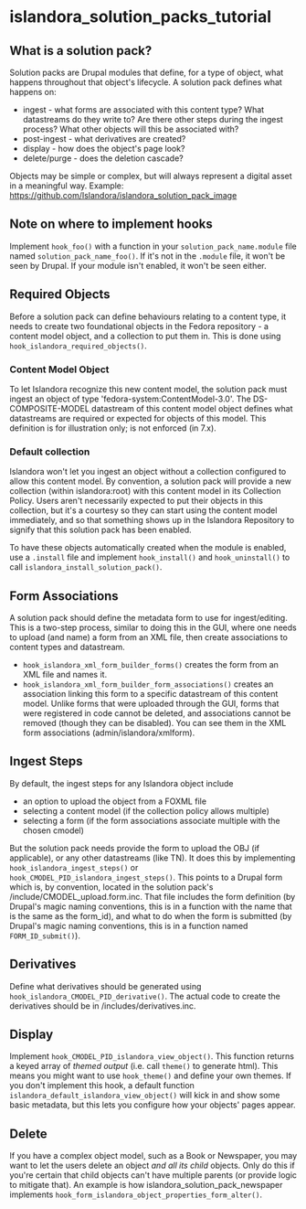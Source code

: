# islandora_solution_packs_tutorial
## What is a solution pack?
Solution packs are Drupal modules that define, for a type of object, what happens throughout that  object's lifecycle. A solution pack defines what happens on:
* ingest - what forms are associated with this content type? What datastreams do they write to? Are there other steps during the ingest process? What other objects will this be associated with? 
* post-ingest - what derivatives are created?
* display - how does the object's page look?
* delete/purge - does the deletion cascade?

Objects may be simple or complex, but will always represent a digital asset in a meaningful way. Example: https://github.com/Islandora/islandora_solution_pack_image 

## Note on where to implement hooks
Implement `hook_foo()` with a function in your `solution_pack_name.module` file named `solution_pack_name_foo()`. If it's not in the `.module` file, it won't be seen by Drupal. If your module isn't enabled, it won't be seen either. 

## Required Objects

Before a solution pack can define behaviours relating to a content type, it needs to create two foundational objects in the Fedora repository - a content model object, and a collection to put them in. This is done using ```hook_islandora_required_objects()```.

### Content Model Object 
To let Islandora recognize this new content model, the solution pack must ingest an object of type 'fedora-system:ContentModel-3.0'. The DS-COMPOSITE-MODEL datastream of this content model object defines what datastreams are required or expected for objects of this model. This definition is for illustration only; is not enforced (in 7.x).
### Default collection 
Islandora won't let you ingest an object without a collection configured to allow this content model. By convention, a solution pack will provide a new collection (within islandora:root) with this content model in its Collection Policy. Users aren't necessarily expected to put their objects in this collection, but it's a courtesy so they can start using the content model immediately, and so that something shows up in the Islandora Repository to signify that this solution pack has been enabled.

To have these objects automatically created when the module is enabled, use a `.install` file and implement `hook_install()` and `hook_uninstall()` to call `islandora_install_solution_pack()`.  

## Form Associations
A solution pack should define the metadata form to use for ingest/editing. This is a two-step process, similar to doing this in the GUI, where one needs to upload (and name) a form from an XML file, then create associations to content types and datastream. 
*  `hook_islandora_xml_form_builder_forms()` creates the form from an XML file and names it.  
*  `hook_islandora_xml_form_builder_form_associations()` creates an association linking this form to a specific datastream of this content model. 
Unlike forms that were uploaded through the GUI, forms that were registered in code cannot be deleted, and associations cannot be removed (though they can be disabled). You can see them in the XML form associations (admin/islandora/xmlform). 

## Ingest Steps
By default, the ingest steps for any Islandora object include
* an option to upload the object from a FOXML file
* selecting a content model (if the collection policy allows multiple)
* selecting a form (if the form associations associate multiple with the chosen cmodel)

But the solution pack needs provide the form to upload the OBJ (if applicable), or any other datastreams (like TN). It does this by implementing `hook_islandora_ingest_steps()` or `hook_CMODEL_PID_islandora_ingest_steps()`. This points to a Drupal form which is, by convention, located in the solution pack's /include/CMODEL_upload.form.inc. That file includes the form definition (by Drupal's magic naming conventions, this is in a function with the name that is the same as the form_id), and what to do when the form is submitted (by Drupal's magic naming conventions, this is in a function named `FORM_ID_submit()`).

## Derivatives
Define what derivatives should be generated using `hook_islandora_CMODEL_PID_derivative()`. The actual code to create the derivatives should be in /includes/derivatives.inc.

## Display
Implement `hook_CMODEL_PID_islandora_view_object()`. This function returns a keyed array of _themed output_ (i.e. call `theme()` to generate html). This means you might want to use `hook_theme()` and define your own themes. If you don't implement this hook, a default function `islandora_default_islandora_view_object()` will kick in and show some basic metadata, but this lets you configure how your objects' pages appear. 

## Delete
If you have a complex object model, such as a Book or Newspaper, you may want to let the users delete an object _and all its child_ objects. Only do this if you're certain that child objects can't have multiple parents (or provide logic to mitigate that). An example is how islandora_solution_pack_newspaper implements `hook_form_islandora_object_properties_form_alter()`.

